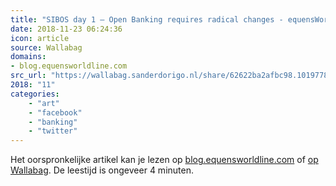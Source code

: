 ```yaml
---
title: "SIBOS day 1 – Open Banking requires radical changes - equensWorldline blog"
date: 2018-11-23 06:24:36
icon: article
source: Wallabag
domains:
- blog.equensworldline.com
src_url: "https://wallabag.sanderdorigo.nl/share/62622ba2afbc98.10197782"
2018: "11"
categories:
    - "art"
    - "facebook"
    - "banking"
    - "twitter"
---
```

Het oorspronkelijke artikel kan je lezen op [blog.equensworldline.com](https://blog.equensworldline.com/eu/2018/10/sibos-day-1-open-banking-requires-radical-changes/) of [op Wallabag](https://wallabag.sanderdorigo.nl/share/62622ba2afbc98.10197782). De leestijd is ongeveer 4 minuten.